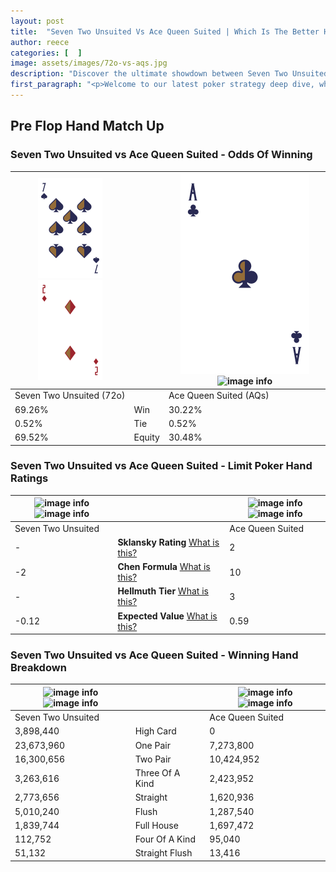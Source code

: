```yaml
---
layout: post
title:  "Seven Two Unsuited Vs Ace Queen Suited | Which Is The Better Hand In Poker? A Complete Guide"
author: reece
categories: [  ]
image: assets/images/72o-vs-aqs.jpg
description: "Discover the ultimate showdown between Seven Two Unsuited and Ace Queen Suited in poker! Uncover the odds, strategies, and scenarios where one hand triumphs over the other. Get ready to up your poker game with this thrilling analysis."
first_paragraph: "<p>Welcome to our latest poker strategy deep dive, where we're pitting two distinct hands against each other in a high-stakes showdown: Seven Two Unsuited vs Ace Queen Suited.</p><p>In the dynamic world of poker, every decision counts, and knowing which hand holds the upper hand is key to your success at the table.</p><p>In this article, we'll dissect these two hands, explore the scenarios where one dominates the other, and equip you with the knowledge to make strategic choices that can tip the odds in your favor.</p><p>Get ready to unravel the intriguing dynamics of these poker hands and elevate your game to new heights.</p>"
---
```




[comment]: # (sp0)

## Pre Flop Hand Match Up

<div class="table hand-ratings" markdown="1"> 



### Seven Two Unsuited vs Ace Queen Suited - Odds Of Winning


    
| ![image info](assets/images/hand1/7.png) ![image info](assets/images/hand1/2o.png) |  | ![image info](assets/images/hand2/a.png) ![image info](assets/images/hand2/qs.png) |
| -------- | -------- | -------- |
| Seven Two Unsuited (72o) |  | Ace Queen Suited (AQs) |
| 69.26% | Win | 30.22% |
| 0.52% | Tie | 0.52% |
| 69.52% | Equity | 30.48% |




[comment]: # (sp1)



### Seven Two Unsuited vs Ace Queen Suited - Limit Poker Hand Ratings


    
| ![image info](https://www.riverpairs.com/assets/images/hand1/7.png) ![image info](https://www.riverpairs.com/assets/images/hand1/2o.png) |  | ![image info](https://www.riverpairs.com/assets/images/hand2/a.png) ![image info](https://www.riverpairs.com/assets/images/hand2/qs.png) |
| -------- | -------- | -------- |
| Seven Two Unsuited |  | Ace Queen Suited |
| - | **Sklansky Rating** [What is this?](/sklansky-rating-explained) | 2 |
| -2 | **Chen Formula** [What is this?](/chen-formula-explained) | 10 |
| - | **Hellmuth Tier** [What is this?](/Hellmuth-tier-explained) | 3 |
| -0.12 | **Expected Value** [What is this?](/expected-value-explained) | 0.59 |




[comment]: # (sp2)



### Seven Two Unsuited vs Ace Queen Suited - Winning Hand Breakdown


    
| ![image info](https://www.riverpairs.com/assets/images/hand1/7.png) ![image info](https://www.riverpairs.com/assets/images/hand1/2o.png) |  | ![image info](https://www.riverpairs.com/assets/images/hand2/a.png) ![image info](https://www.riverpairs.com/assets/images/hand2/qs.png) |
| -------- | -------- | -------- |
| Seven Two Unsuited |  | Ace Queen Suited |
| 3,898,440 | High Card | 0 |
| 23,673,960 | One Pair | 7,273,800 |
| 16,300,656 | Two Pair | 10,424,952 |
| 3,263,616 | Three Of A Kind | 2,423,952 |
| 2,773,656 | Straight | 1,620,936 |
| 5,010,240 | Flush | 1,287,540 |
| 1,839,744 | Full House | 1,697,472 |
| 112,752 | Four Of A Kind | 95,040 |
| 51,132 | Straight Flush | 13,416 |




[comment]: # (sp3)



</div>

[comment]: # (sp4)



[comment]: # (sp5)

